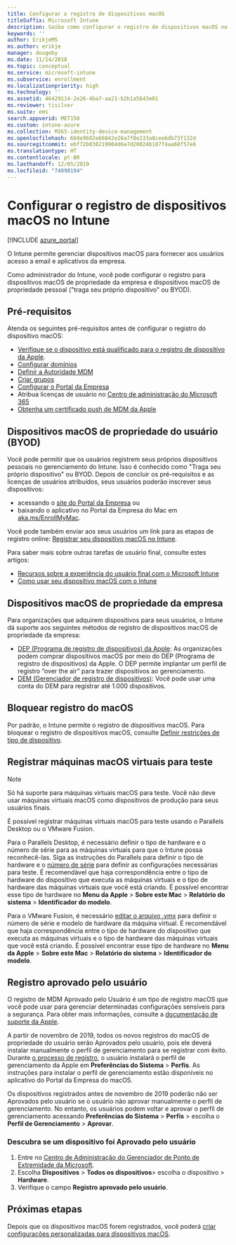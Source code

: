 ```yaml
---
title: Configurar o registro de dispositivos macOS
titleSuffix: Microsoft Intune
description: Saiba como configurar o registro de dispositivos macOS no Intune.
keywords: ''
author: ErikjeMS
ms.author: erikje
manager: dougeby
ms.date: 11/14/2018
ms.topic: conceptual
ms.service: microsoft-intune
ms.subservice: enrollment
ms.localizationpriority: high
ms.technology: ''
ms.assetid: 46429114-2e26-4ba7-aa21-b2b1a5643e01
ms.reviewer: tisilver
ms.suite: ems
search.appverid: MET150
ms.custom: intune-azure
ms.collection: M365-identity-device-management
ms.openlocfilehash: 684e9602e66842e26a7f8e233a8cee6db73f132d
ms.sourcegitcommit: ebf72b038219904d6e7d20024b107f4aa68f57e6
ms.translationtype: HT
ms.contentlocale: pt-BR
ms.lasthandoff: 12/05/2019
ms.locfileid: "74098194"
---
```

# <a name="set-up-enrollment-for-macos-devices-in-intune"></a>Configurar o registro de dispositivos macOS no Intune

[!INCLUDE [azure_portal](../includes/azure_portal.md)]

O Intune permite gerenciar dispositivos macOS para fornecer aos usuários acesso a email e aplicativos da empresa.

Como administrador do Intune, você pode configurar o registro para dispositivos macOS de propriedade da empresa e dispositivos macOS de propriedade pessoal ("traga seu próprio dispositivo" ou BYOD). 

## <a name="prerequisites"></a>Pré-requisitos

Atenda os seguintes pré-requisitos antes de configurar o registro do dispositivo macOS:

- [Verifique se o dispositivo está qualificado para o registro de dispositivo da Apple](https://support.apple.com/en-us/HT204142#eligibility).
- [Configurar domínios](../fundamentals/custom-domain-name-configure.md)
- [Definir a Autoridade MDM](../fundamentals/mdm-authority-set.md)
- [Criar grupos](../fundamentals/groups-add.md)
- [Configurar o Portal da Empresa](../apps/company-portal-app.md)
- Atribua licenças de usuário no [Centro de administração do Microsoft 365](https://go.microsoft.com/fwlink/p/?LinkId=698854)
- [Obtenha um certificado push de MDM da Apple](../enrollment/apple-mdm-push-certificate-get.md)

## <a name="user-owned-macos-devices-byod"></a>Dispositivos macOS de propriedade do usuário (BYOD)

Você pode permitir que os usuários registrem seus próprios dispositivos pessoais no gerenciamento do Intune. Isso é conhecido como "Traga seu próprio dispositivo" ou BYOD. Depois de concluir os pré-requisitos e as licenças de usuários atribuídos, seus usuários poderão inscrever seus dispositivos:
- acessando o [site do Portal da Empresa](https://portal.manage.microsoft.com) ou
- baixando o aplicativo no Portal da Empresa do Mac em [aka.ms/EnrollMyMac](https://aka.ms/EnrollMyMac).

Você pode também enviar aos seus usuários um link para as etapas de registro online: [Registrar seu dispositivo macOS no Intune](https://docs.microsoft.com/intune-user-help/enroll-your-device-in-intune-macos).

Para saber mais sobre outras tarefas de usuário final, consulte estes artigos:

- [Recursos sobre a experiência do usuário final com o Microsoft Intune](../fundamentals/end-user-educate.md)
- [Como usar seu dispositivo macOS com o Intune](/intune-user-help/using-your-macos-device-with-intune)

## <a name="company-owned-macos-devices"></a>Dispositivos macOS de propriedade da empresa
Para organizações que adquirem dispositivos para seus usuários, o Intune dá suporte aos seguintes métodos de registro de dispositivos macOS de propriedade da empresa:
- [DEP (Programa de registro de dispositivos) da Apple](device-enrollment-program-enroll-macos.md): As organizações podem comprar dispositivos macOS por meio do DEP (Programa de registro de dispositivos) da Apple. O DEP permite implantar um perfil de registro “over the air” para trazer dispositivos ao gerenciamento.
- [DEM (Gerenciador de registro de dispositivos)](device-enrollment-manager-enroll.md): Você pode usar uma conta do DEM para registrar até 1.000 dispositivos.

## <a name="block-macos-enrollment"></a>Bloquear registro do macOS
Por padrão, o Intune permite o registro de dispositivos macOS. Para bloquear o registro de dispositivos macOS, consulte [Definir restrições de tipo de dispositivo](enrollment-restrictions-set.md).

## <a name="enroll-virtual-macos-machines-for-testing"></a>Registrar máquinas macOS virtuais para teste

> [!NOTE]
> Só há suporte para máquinas virtuais macOS para teste. Você não deve usar máquinas virtuais macOS como dispositivos de produção para seus usuários finais. 

É possível registrar máquinas virtuais macOS para teste usando o Parallels Desktop ou o VMware Fusion. 

Para o Parallels Desktop, é necessário definir o tipo de hardware e o número de série para as máquinas virtuais para que o Intune possa reconhecê-las. Siga as instruções do Parallels para definir o tipo de hardware e o [número de série](http://kb.parallels.com/123455) para definir as configurações necessárias para teste. É recomendável que haja correspondência entre o tipo de hardware do dispositivo que executa as máquinas virtuais e o tipo de hardware das máquinas virtuais que você está criando. É possível encontrar esse tipo de hardware no **Menu da Apple** > **Sobre este Mac** > **Relatório do sistema** > **Identificador do modelo**. 

Para o VMware Fusion, é necessário [editar o arquivo .vmx](https://kb.vmware.com/s/article/1014782) para definir o número de série e modelo de hardware da máquina virtual. É recomendável que haja correspondência entre o tipo de hardware do dispositivo que executa as máquinas virtuais e o tipo de hardware das máquinas virtuais que você está criando. É possível encontrar esse tipo de hardware no **Menu da Apple** > **Sobre este Mac** > **Relatório do sistema** > **Identificador do modelo**. 

## <a name="user-approved-enrollment"></a>Registro aprovado pelo usuário
O registro de MDM Aprovado pelo Usuário é um tipo de registro macOS que você pode usar para gerenciar determinadas configurações sensíveis para a segurança. Para obter mais informações, consulte a [documentação de suporte da Apple](https://support.apple.com/HT208019).

A partir de novembro de 2019, todos os novos registros do macOS de propriedade do usuário serão Aprovados pelo usuário, pois ele deverá instalar manualmente o perfil de gerenciamento para se registrar com êxito. Durante [o processo de registro](https://docs.microsoft.com/intune-user-help/enroll-your-device-in-intune-macos-cp), o usuário instalará o perfil de gerenciamento da Apple em **Preferências do Sistema** > **Perfis**.  As instruções para instalar o perfil de gerenciamento estão disponíveis no aplicativo do Portal da Empresa do macOS.

Os dispositivos registrados antes de novembro de 2019 poderão não ser Aprovados pelo usuário se o usuário não aprovar manualmente o perfil de gerenciamento. No entanto, os usuários podem voltar e aprovar o perfil de gerenciamento acessando **Preferências do Sistema** > **Perfis** > escolha o **Perfil de Gerenciamento**  > **Aprovar**.

### <a name="find-out-if-a-device-is-user-approved"></a>Descubra se um dispositivo foi Aprovado pelo usuário
1. Entre no [Centro de Administração do Gerenciador de Ponto de Extremidade da Microsoft](https://go.microsoft.com/fwlink/?linkid=2109431).
2. Escolha **Dispositivos** > **Todos os dispositivos**> escolha o dispositivo > **Hardware**.
3. Verifique o campo **Registro aprovado pelo usuário**.


## <a name="next-steps"></a>Próximas etapas

Depois que os dispositivos macOS forem registrados, você poderá [criar configurações personalizadas para dispositivos macOS](../configuration/custom-settings-macos.md).
